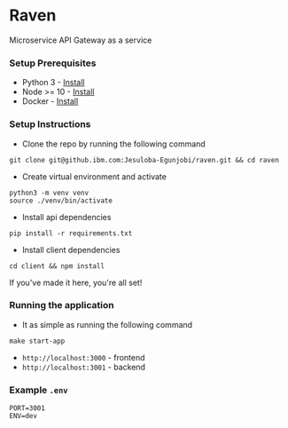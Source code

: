 
# Raven

Microservice API Gateway as a service

### Setup Prerequisites

- Python 3 - [Install](https://www.python.org/downloads/)
- Node >= 10 - [Install](https://nodejs.org/en/download/current/)
- Docker - [Install](https://docs.docker.com/install/)


### Setup Instructions
* Clone the repo by running the following command
```shell
git clone git@github.ibm.com:Jesuloba-Egunjobi/raven.git && cd raven
```
* Create virtual environment and activate
```shell
python3 -m venv venv
source ./venv/bin/activate
```
* Install api dependencies
```shell
pip install -r requirements.txt
```
* Install client dependencies 
```shell
cd client && npm install
```

If you've made it here, you're all set!

### Running the application

- It as simple as running the following command

```
make start-app
```

- `http://localhost:3000` - frontend
- `http://localhost:3001` - backend

### Example `.env`
```
PORT=3001
ENV=dev
```
